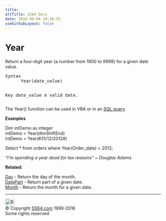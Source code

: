```yaml
---
title:
altTitle: SS64 Docs
date: 2016-09-04 19:26:55
useGithubLayout: false
---
```

<!-- #BeginLibraryItem "/Library/head_access.lbi" --><!-- #EndLibraryItem --><h1>Year</h1>
<p>Return a four-digit year (a number from 1900 to 9999) for a given date value.</p>
<pre>Syntax
      Year(<i>date_value</i>)

Key
   <i>date_value</i>  A valid date.</pre>
<p>The Year() function can be used in VBA or in an <a href="syntax-functions.html">SQL query</a>.</p>
<p> <b>Examples</b></p>
<p class="code">Dim intDemo as integer<br> 
intDemo = Year(dtmShiftEnd)<br>
intDemo = Year(#31/12/2012#)</p>
<p class="code">Select * from orders where Year(Order_date) = 2012; </p>
<p class="quote"><i>“I'm spending a year dead for tax reasons” ~ Douglas Adams</i></p>
<p><b>Related:</b></p>
<p><a href="day.html">Day</a> - Return the day of the month.<br>
<a href="datepart.html">DatePart</a> - Return part of a given date.<br>
<a href="month.html">Month</a> - Return the month for a given date.</p><!-- #BeginLibraryItem "/Library/foot_access.lbi" --><p>
<!-- access -->

<hr>
<div id="bl" class="footer"><a href="year.html#"><img src="../images/top.png" width="30" height="22" alt="Back to the Top"></a></div>
<div id="br" class="footer, tagline">© Copyright <a href="http://ss64.com/">SS64.com</a> 1999-2016<br>
Some rights reserved</div><!-- #EndLibraryItem -->

